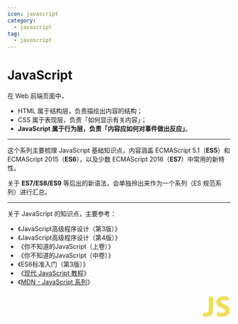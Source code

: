 ```yaml
---
icon: javascript
category:
  - javascript
tag:
  - javascript
---
```

# JavaScript

在 Web 前端页面中，

* HTML 属于结构层，负责描绘出内容的结构；
* CSS 属于表现层，负责「如何显示有关内容」；
* **JavaScript 属于行为层，负责「内容应如何对事件做出反应」**。

<hr>

这个系列主要梳理 JavaScript 基础知识点，内容涵盖 ECMAScript 5.1（**ES5**）和 ECMAScript 2015（**ES6**），以及少数 ECMAScript 2016（**ES7**）中常用的新特性。

关于 **ES7/ES8/ES9** 等后出的新语法，会单独拎出来作为一个系列（ES 规范系列）进行汇总。

<hr>

关于 JavaScript 的知识点，主要参考：

* 《JavaScript高级程序设计（第3版）》
* 《JavaScript高级程序设计（第4版）》
* 《你不知道的JavaScript（上卷）》
* 《你不知道的JavaScript（中卷）》
* 《ES6标准入门（第3版）》
* 《[现代 JavaScript 教程](https://zh.javascript.info/ "现代 JavaScript 教程")》
* 《[MDN - JavaScript 系列](https://developer.mozilla.org/zh-CN/docs/Web/JavaScript "MDN - JavaScript 系列")》


<div style="text-align: right">
  <svg t="1595948360275" class="icon" viewBox="0 0 1024 1024" version="1.1" xmlns="http://www.w3.org/2000/svg" p-id="11728" xmlns:xlink="http://www.w3.org/1999/xlink" width="64" height="64"><defs></defs><path d="M238.592 155.648H399.36v450.56C399.36 809.984 302.08 880.64 146.432 880.64c-37.888 0-87.04-6.144-118.784-17.408l18.432-130.048c22.528 7.168 51.2 12.288 82.944 12.288 67.584 0 110.592-30.72 110.592-141.312V155.648h-1.024z m301.056 547.84c41.984 22.528 110.592 44.032 179.2 44.032 73.728 0 113.664-30.72 113.664-78.848 0-43.008-33.792-69.632-119.808-99.328-118.784-40.96-197.632-107.52-197.632-211.968C515.072 235.52 617.472 143.36 785.408 143.36c81.92 0 139.264 16.384 182.272 35.84L931.84 308.224c-27.648-13.312-79.872-33.792-148.48-33.792-69.632 0-103.424 32.768-103.424 68.608 0 45.056 38.912 65.536 132.096 101.376 125.952 46.08 184.32 112.64 184.32 214.016 0 119.808-91.136 221.184-286.72 221.184-81.92 0-161.792-22.528-201.728-44.032l31.744-132.096z" fill="#F4DE51" p-id="11729"></path></svg>
</div>
